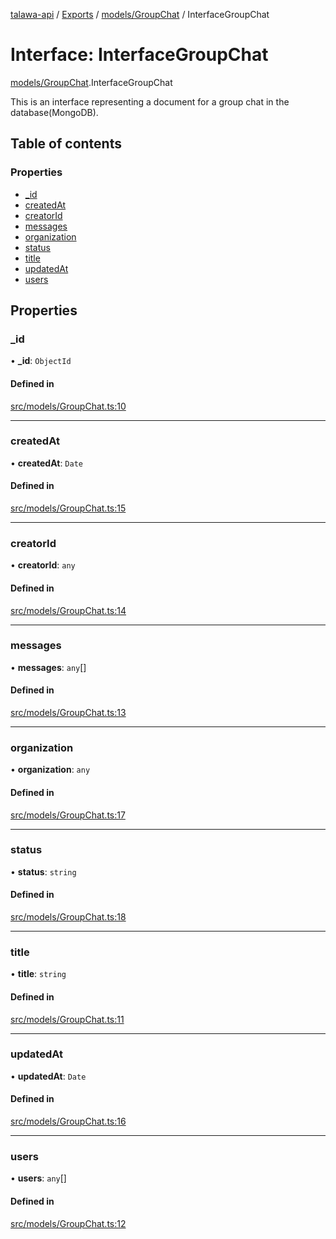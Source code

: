 [talawa-api](../README.md) / [Exports](../modules.md) / [models/GroupChat](../modules/models_GroupChat.md) / InterfaceGroupChat

# Interface: InterfaceGroupChat

[models/GroupChat](../modules/models_GroupChat.md).InterfaceGroupChat

This is an interface representing a document for a group chat in the database(MongoDB).

## Table of contents

### Properties

- [\_id](models_GroupChat.InterfaceGroupChat.md#_id)
- [createdAt](models_GroupChat.InterfaceGroupChat.md#createdat)
- [creatorId](models_GroupChat.InterfaceGroupChat.md#creatorid)
- [messages](models_GroupChat.InterfaceGroupChat.md#messages)
- [organization](models_GroupChat.InterfaceGroupChat.md#organization)
- [status](models_GroupChat.InterfaceGroupChat.md#status)
- [title](models_GroupChat.InterfaceGroupChat.md#title)
- [updatedAt](models_GroupChat.InterfaceGroupChat.md#updatedat)
- [users](models_GroupChat.InterfaceGroupChat.md#users)

## Properties

### \_id

• **\_id**: `ObjectId`

#### Defined in

[src/models/GroupChat.ts:10](https://github.com/PalisadoesFoundation/talawa-api/blob/fcc2f8f/src/models/GroupChat.ts#L10)

___

### createdAt

• **createdAt**: `Date`

#### Defined in

[src/models/GroupChat.ts:15](https://github.com/PalisadoesFoundation/talawa-api/blob/fcc2f8f/src/models/GroupChat.ts#L15)

___

### creatorId

• **creatorId**: `any`

#### Defined in

[src/models/GroupChat.ts:14](https://github.com/PalisadoesFoundation/talawa-api/blob/fcc2f8f/src/models/GroupChat.ts#L14)

___

### messages

• **messages**: `any`[]

#### Defined in

[src/models/GroupChat.ts:13](https://github.com/PalisadoesFoundation/talawa-api/blob/fcc2f8f/src/models/GroupChat.ts#L13)

___

### organization

• **organization**: `any`

#### Defined in

[src/models/GroupChat.ts:17](https://github.com/PalisadoesFoundation/talawa-api/blob/fcc2f8f/src/models/GroupChat.ts#L17)

___

### status

• **status**: `string`

#### Defined in

[src/models/GroupChat.ts:18](https://github.com/PalisadoesFoundation/talawa-api/blob/fcc2f8f/src/models/GroupChat.ts#L18)

___

### title

• **title**: `string`

#### Defined in

[src/models/GroupChat.ts:11](https://github.com/PalisadoesFoundation/talawa-api/blob/fcc2f8f/src/models/GroupChat.ts#L11)

___

### updatedAt

• **updatedAt**: `Date`

#### Defined in

[src/models/GroupChat.ts:16](https://github.com/PalisadoesFoundation/talawa-api/blob/fcc2f8f/src/models/GroupChat.ts#L16)

___

### users

• **users**: `any`[]

#### Defined in

[src/models/GroupChat.ts:12](https://github.com/PalisadoesFoundation/talawa-api/blob/fcc2f8f/src/models/GroupChat.ts#L12)
